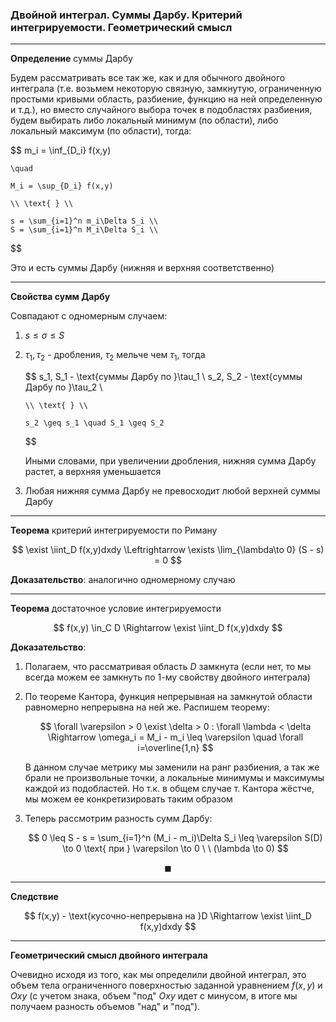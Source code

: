 ### Двойной интеграл. Суммы Дарбу. Критерий интегрируемости. Геометрический смысл

---

**Определение** суммы Дарбу

Будем рассматривать все так же, как и для обычного двойного интеграла (т.е. возьмем некоторую связную, замкнутую, ограниченную простыми кривыми область, разбиение, функцию на ней определенную и т.д.), но вместо случайного выбора точек в подобластях разбиения, будем выбирать либо локальный минимум (по области), либо локальный максимум (по области), тогда:

$$
    m_i = \inf_{D_i} f(x,y)

    \quad

    M_i = \sup_{D_i} f(x,y)

    \\ \text{ } \\

    s = \sum_{i=1}^n m_i\Delta S_i \\
    S = \sum_{i=1}^n M_i\Delta S_i \\
$$

Это и есть суммы Дарбу (нижняя и верхняя соответственно)

---

**Свойства сумм Дарбу**

Совпадают с одномерным случаем:

1. $s \leq \sigma \leq S$
2. $\tau_1,\tau_2$ - дробления, $\tau_2$ мельче чем $\tau_1$, тогда

   $$
       s_1, S_1 - \text{суммы Дарбу по }\tau_1 \\
       s_2, S_2 - \text{суммы Дарбу по }\tau_2 \\

       \\ \text{ } \\

       s_2 \geq s_1 \quad S_1 \geq S_2
   $$

   Иными словами, при увеличении дробления, нижняя сумма Дарбу растет, а верхняя уменьшается

3. Любая нижняя сумма Дарбу не превосходит любой верхней суммы Дарбу

---

**Теорема** критерий интегрируемости по Риману

$$
    \exist \iint_D f(x,y)dxdy \Leftrightarrow \exists \lim_{\lambda\to 0} (S - s) = 0
$$

**Доказательство**: аналогично одномерному случаю

---

**Теорема** достаточное условие интегрируемости

$$
    f(x,y) \in_C D \Rightarrow \exist \iint_D f(x,y)dxdy
$$

**Доказательство**:

1. Полагаем, что рассматривая область $D$ замкнута (если нет, то мы всегда можем ее замкнуть по 1-му свойству двойного интеграла)

2. По теореме Кантора, функция непрерывная на замкнутой области равномерно непрерывна на ней же. Распишем теорему:

   $$
       \forall \varepsilon > 0 \exist \delta > 0 : \forall \lambda < \delta \Rightarrow \omega_i = M_i - m_i \leq \varepsilon \quad \forall i=\overline{1,n}
   $$

   В данном случае метрику мы заменили на ранг разбиения, а так же брали не произвольные точки, а локальные минимумы и максимумы каждой из подобластей. Но т.к. в общем случае т. Кантора жёстче, мы можем ее конкретизировать таким образом

3. Теперь рассмотрим разность сумм Дарбу:

   $$
       0 \leq S - s = \sum_{i=1}^n (M_i - m_i)\Delta S_i \leq \varepsilon S(D) \to 0 \text{ при } \varepsilon \to 0 \ \ (\lambda \to 0)
   $$

$$
    \blacksquare
$$

---

**Следствие**

$$
    f(x,y) - \text{кусочно-непрерывна на }D \Rightarrow \exist \iint_D f(x,y)dxdy
$$

---

**Геометрический смысл двойного интеграла**

Очевидно исходя из того, как мы определили двойной интеграл, это объем тела ограниченного поверхностью заданной уравнением $f(x,y)$ и $Oxy$ (с учетом знака, объем "под" $Oxy$ идет с минусом, в итоге мы получаем разность объемов "над" и "под").


